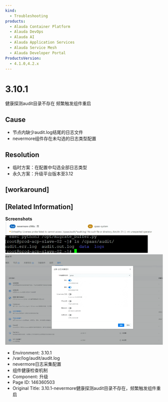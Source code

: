 ```yaml
---
kind:
  - Troubleshooting
products:
  - Alauda Container Platform
  - Alauda DevOps
  - Alauda AI
  - Alauda Application Services
  - Alauda Service Mesh
  - Alauda Developer Portal
ProductsVersion:
  - 4.1.0,4.2.x
---
```

<!-- A type of document that involves encountering a fault, diagnosing it, performing root cause analysis, and providing solutions. -->

# 3.10.1

健康探测audit目录不存在 频繁触发组件重启

## Cause
- 节点内缺少audit.log结尾的日志文件
- nevermore组件存在未勾选的日志类型配置

## Resolution
- 临时方案：在配置中勾选全部日志类型
- 永久方案：升级平台版本至3.12

## [workaround]

## [Related Information]
**Screenshots**
![](assets/3-10-1-nevermorejian-kang-tan-ce-auditmu-lu-bu-cun-zai-pin-fan-hong-fa-zu-jian-z/image2023-5-9_15-46-46.png)
![](assets/3-10-1-nevermorejian-kang-tan-ce-auditmu-lu-bu-cun-zai-pin-fan-hong-fa-zu-jian-z/144714_image-2023-05-08-18-11-33-842.png)
![](assets/3-10-1-nevermorejian-kang-tan-ce-auditmu-lu-bu-cun-zai-pin-fan-hong-fa-zu-jian-z/image2023-5-9_15-48-9.png)
- Environment: 3.10.1
- /var/log/audit/audit.log
- nevermore日志采集配置
- 组件健康检查机制
- Component: 升级
- Page ID: 146360503
- Original Title: 3.10.1-nevermore健康探测audit目录不存在，频繁触发组件重启
